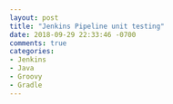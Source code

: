 ```yaml
---
layout: post
title: "Jenkins Pipeline unit testing"
date: 2018-09-29 22:33:46 -0700
comments: true
categories: 
- Jenkins
- Java
- Groovy
- Gradle
---
```

